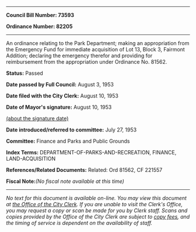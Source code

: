 

********

**Council Bill Number: 73593**
   
**Ordinance Number: 82205**
********

 An ordinance relating to the Park Department; making an appropriation from the Emergency Fund for immediate acquisition of Lot 13, Block 3, Fairmont Addition; declaring the emergency therefor and providing for reimbursement from the appropriation under Ordinance No. 81562.

**Status:** Passed
   
**Date passed by Full Council:** August 3, 1953
   
**Date filed with the City Clerk:** August 10, 1953
   
**Date of Mayor's signature:** August 10, 1953
   
[(about the signature date)](/~public/approvaldate.htm)
   
   
   
**Date introduced/referred to committee:** July 27, 1953
   
**Committee:** Finance and Parks and Public Grounds
   
   
**Index Terms:** DEPARTMENT-OF-PARKS-AND-RECREATION, FINANCE, LAND-ACQUISITION

**References/Related Documents:** Related: Ord 81562, CF 221557

**Fiscal Note:**_(No fiscal note available at this time)_
********

_No text for this document is available on-line. You may view this document at [the Office of the City Clerk](http://www.seattle.gov/leg/clerk/contactUs.htm). If you are unable to visit the Clerk's Office, you may request a copy or scan be made for you by Clerk staff. Scans and copies provided by the Office of the City Clerk are subject to [copy fees](http://clerk.seattle.gov/~public/clerkfees.htm), and the timing of service is dependent on the availability of staff._

